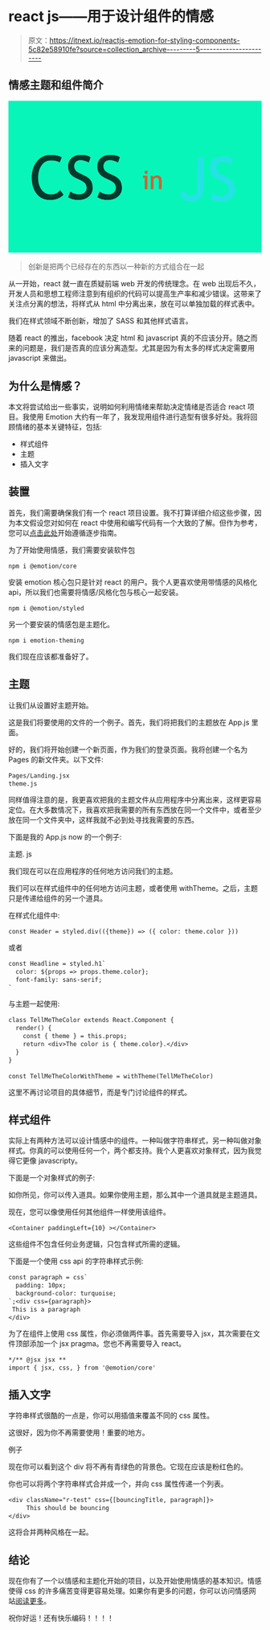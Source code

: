 # react js——用于设计组件的情感

> 原文：<https://itnext.io/reactjs-emotion-for-styling-components-5c82e58910fe?source=collection_archive---------5----------------------->

## 情感主题和组件简介

![](img/ad813c41bbb2ac94172249cab3f50369.png)

> 创新是把两个已经存在的东西以一种新的方式组合在一起

从一开始，react 就一直在质疑前端 web 开发的传统理念。在 web 出现后不久，开发人员和思想工程师注意到有组织的代码可以提高生产率和减少错误。这带来了关注点分离的想法，将样式从 html 中分离出来，放在可以单独加载的样式表中。

我们在样式领域不断创新，增加了 SASS 和其他样式语言。

随着 react 的推出，facebook 决定 html 和 javascript 真的不应该分开。随之而来的问题是，我们是否真的应该分离造型。尤其是因为有太多的样式决定需要用 javascript 来做出。

## 为什么是情感？

本文将尝试给出一些事实，说明如何利用情绪来帮助决定情绪是否适合 react 项目。我使用 Emotion 大约有一年了，我发现用组件进行造型有很多好处。我将回顾情绪的基本关键特征，包括:

*   样式组件
*   主题
*   插入文字

## 装置

首先，我们需要确保我们有一个 react 项目设置。我不打算详细介绍这些步骤，因为本文假设您对如何在 react 中使用和编写代码有一个大致的了解。但作为参考，您可以[点击此处](https://reactjs.org/docs/create-a-new-react-app.html)开始遵循逐步指南。

为了开始使用情感，我们需要安装软件包

```
npm i @emotion/core
```

安装 emotion 核心包只是针对 react 的用户。我个人更喜欢使用带情感的风格化 api，所以我们也需要将情感/风格化包与核心一起安装。

```
npm i @emotion/styled
```

另一个要安装的情感包是主题化。

```
npm i emotion-theming
```

我们现在应该都准备好了。

## 主题

让我们从设置好主题开始。

这是我们将要使用的文件的一个例子。首先，我们将把我们的主题放在 App.js 里面。

好的，我们将开始创建一个新页面，作为我们的登录页面。我将创建一个名为 Pages 的新文件夹。以下文件:

```
Pages/Landing.jsx
theme.js
```

同样值得注意的是，我更喜欢把我的主题文件从应用程序中分离出来，这样更容易定位。在大多数情况下，我喜欢把我需要的所有东西放在同一个文件中，或者至少放在同一个文件夹中，这样我就不必到处寻找我需要的东西。

下面是我的 App.js now 的一个例子:

主题. js

我们现在可以在应用程序的任何地方访问我们的主题。

我们可以在样式组件中的任何地方访问主题，或者使用 withTheme。之后，主题只是传递给组件的另一个道具。

在样式化组件中:

```
const Header = styled.div(({theme}) => ({ color: theme.color }))
```

或者

```
const Headline = styled.h1`
  color: ${props => props.theme.color};
  font-family: sans-serif;
`
```

与主题一起使用:

```
class TellMeTheColor extends React.Component {
  render() {
    const { theme } = this.props;
    return <div>The color is { theme.color}.</div>
  }
}

const TellMeTheColorWithTheme = withTheme(TellMeTheColor)
```

这里不再讨论项目的具体细节，而是专门讨论组件的样式。

## 样式组件

实际上有两种方法可以设计情感中的组件。一种叫做字符串样式，另一种叫做对象样式。你真的可以使用任何一个，两个都支持。我个人更喜欢对象样式，因为我觉得它更像 javascripty。

下面是一个对象样式的例子:

如你所见，你可以传入道具。如果你使用主题，那么其中一个道具就是主题道具。

现在，您可以像使用任何其他组件一样使用该组件。

```
<Container paddingLeft={10} ></Container>
```

这些组件不包含任何业务逻辑，只包含样式所需的逻辑。

下面是一个使用 css api 的字符串样式示例:

```
const paragraph = css`
  padding: 10px;
  background-color: turquoise;
`;<div css={paragraph}>
 This is a paragraph
</div>
```

为了在组件上使用 css 属性，你必须做两件事。首先需要导入 jsx，其次需要在文件顶部添加一个 jsx pragma。您也不再需要导入 react。

```
*/** @jsx jsx **
import { jsx, css, } from '@emotion/core'
```

## 插入文字

字符串样式很酷的一点是，你可以用插值来覆盖不同的 css 属性。

这很好，因为你不再需要使用！重要的地方。

例子

现在你可以看到这个 div 将不再有青绿色的背景色。它现在应该是粉红色的。

你也可以将两个字符串样式合并成一个，并向 css 属性传递一个列表。

```
<div className="r-test" css={[bouncingTitle, paragraph]}>
     This should be bouncing
</div>
```

这将合并两种风格在一起。

## 结论

现在你有了一个以情感和主题化开始的项目，以及开始使用情感的基本知识。情感使得 css 的许多痛苦变得更容易处理。如果你有更多的问题，你可以访问情感网站[阅读更多](https://emotion.sh/docs/introduction)。

祝你好运！还有快乐编码！！！！